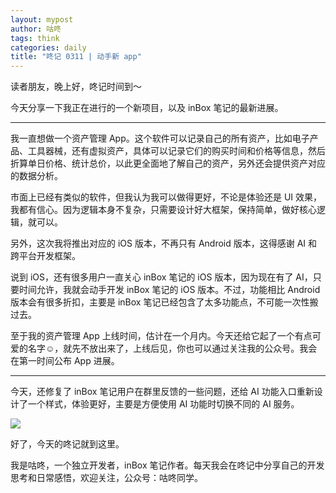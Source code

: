 ```yaml
---
layout: mypost
author: 咕咚
tags: think
categories: daily
title: "咚记 0311 | 动手新 app"
---
```


读者朋友，晚上好，咚记时间到～

今天分享一下我正在进行的一个新项目，以及 inBox 笔记的最新进展。

---

我一直想做一个资产管理 App。这个软件可以记录自己的所有资产，比如电子产品、工具器械，还有虚拟资产，具体可以记录它们的购买时间和价格等信息，然后折算单日价格、统计总价，以此更全面地了解自己的资产，另外还会提供资产对应的数据分析。

市面上已经有类似的软件，但我认为我可以做得更好，不论是体验还是 UI 效果，我都有信心。因为逻辑本身不复杂，只需要设计好大框架，保持简单，做好核心逻辑，就可以。

另外，这次我将推出对应的 iOS 版本，不再只有 Android 版本，这得感谢 AI 和跨平台开发框架。

说到 iOS，还有很多用户一直关心 inBox 笔记的 iOS 版本，因为现在有了 AI，只要时间允许，我就会动手开发 inBox 笔记的 iOS 版本。不过，功能相比 Android 版本会有很多折扣，主要是 inBox 笔记已经包含了太多功能点，不可能一次性搬过去。

至于我的资产管理 App 上线时间，估计在一个月内。今天还给它起了一个有点可爱的名字☺️，就先不放出来了，上线后见，你也可以通过关注我的公众号。我会在第一时间公布 App 进展。

---

今天，还修复了 inBox 笔记用户在群里反馈的一些问题，还给 AI 功能入口重新设计了一个样式，体验更好，主要是方便使用 AI 功能时切换不同的 AI 服务。

![](https://picplus.s3.oss-cn-beijing.aliyuncs.com/inBox/Pictures/1000043709.jpg)


好了，今天的咚记就到这里。

我是咕咚，一个独立开发者，inBox 笔记作者。每天我会在咚记中分享自己的开发思考和日常感悟，欢迎关注，公众号：咕咚同学。
